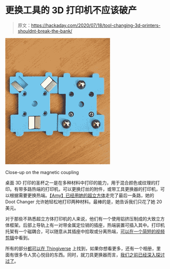 # 更换工具的 3D 打印机不应该破产

> 原文：<https://hackaday.com/2020/07/18/tool-changing-3d-printers-shouldnt-break-the-bank/>

[![Close-up on the magnetic coupling](img/866898e83f929564d66c69a28edffd40.png)](https://hackaday.com/wp-content/uploads/2020/07/tool-changer-magnets.jpg)

Close-up on the magnetic coupling

桌面 3D 打印的圣杯之一是在多种材料中打印的能力，用于混合颜色或纹理的打印。有带多路热端的打印机，可以更换灯丝的附件，或带工具更换器的打印机，可以根据需要更换热端。[【Amy】已经用她的超立方体](https://github.com/AmyTheCute/The-Doot-Changer)走完了最后一条路，她的 Doot Changer 允许她轻松地打印两种材料。最棒的是，她告诉我们只花了她 20 美元。

对于那些不熟悉超立方体打印机的人来说，他们有一个使用铝挤压制成的大致立方体框架。后部上导轨上有一对带金属定位销的插座，热端装置可插入其中。打印机托架有一个磁耦合，可以随意从其插座中拾取或分离热端，[可以在一个简短的视频剪辑](https://photos.google.com/share/AF1QipMckyPmCH_PquzbEopENf9IaGUuN5aiC5iaxAuRsasSdMLbDzykcTQSmtzGHmWsiQ/photo/AF1QipORwC9Ds5Dc51-eJVjxkg_2k2QpIcJ-JUcrzGg?key=TEJLQzN3THdMVUtMRnc0UXotVEtfU3otSF9jeFpn)中看到。

所有的部分[都可以在 Thingiverse](https://www.thingiverse.com/thing:3914045) 上找到，如果你想看更多，还有一个相册，里面有很多令人赏心悦目的东西。同时，就刀具更换器而言，[我们之前已经深入探讨过了](https://hackaday.com/2019/11/14/jubilee-a-toolchanging-homage-to-3d-printer-hackers-everywhere/)。